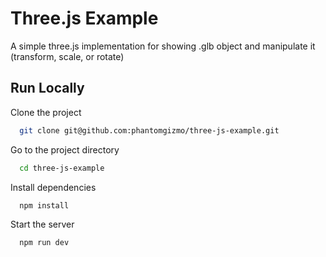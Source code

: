 
# Three.js Example

A simple three.js implementation for showing .glb object and manipulate it (transform, scale, or rotate)


## Run Locally

Clone the project

```bash
  git clone git@github.com:phantomgizmo/three-js-example.git
```

Go to the project directory

```bash
  cd three-js-example
```

Install dependencies

```bash
  npm install
```

Start the server

```bash
  npm run dev
```

